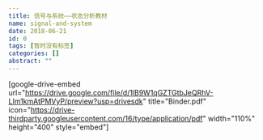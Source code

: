 ```yaml
---
title: 信号与系统——状态分析教材
name: signal-and-system
date: 2018-06-21
id: 0
tags: [暂时没有标签]
categories: []
abstract: ""
---
```



\[google-drive-embed url="https://drive.google.com/file/d/1lB9W1qGZTGtbJeQRhV-LIm1kmAtPMVyP/preview?usp=drivesdk" title="Binder.pdf" icon="https://drive-thirdparty.googleusercontent.com/16/type/application/pdf" width="110%" height="400" style="embed"\]